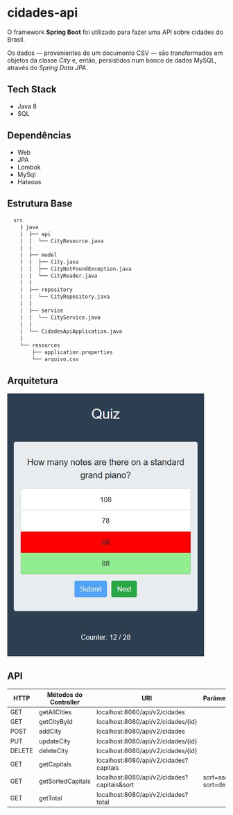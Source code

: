 # cidades-api

O framework **Spring Boot** foi utilizado para fazer uma API sobre cidades do Brasil.

Os dados — provenientes de um documento CSV — são transformados em objetos da classe _City_ e, então, persistidos num banco de dados MySQL, através do _Spring Data JPA_.

## Tech Stack

* Java 8
* SQL

## Dependências

* Web
* JPA
* Lombok
* MySql
* Hateoas

## Estrutura Base

      
      src
        ├ java
        |  ├── api
        |  |  └── CityResource.java 
        |  |  
        |  ├── model
        |  |  ├── City.java
        |  |  ├── CityNotFoundException.java 
        |  |  └── CityReader.java 
        |  |  
        |  ├── repository
        |  |  └── CityRepository.java
        |  |       
        |  ├── service
        |  |  └── CityService.java 
        |  |
        |  └── CidadesApiApplication.java
        |  
        └── resources 
            ├── application.properties
            └── arquivo.csv
            
## Arquitetura

![Image of screenshot](https://raw.githubusercontent.com/jadefr/quiz/master/src/assets/quiz.jpg)           

## API

| HTTP  | Métodos do Controller | URI | Parâmetros |
| ------------- | ------------- | ------------- | ------------- | 
| GET  | getAllCities  | localhost:8080/api/v2/cidades  | |
| GET  | getCityById  | localhost:8080/api/v2/cidades/{id}  | |
| POST  | addCity  | localhost:8080/api/v2/cidades  | |
| PUT  | updateCity  | localhost:8080/api/v2/cidades/{id}  | |
| DELETE  | deleteCity  | localhost:8080/api/v2/cidades/{id}  | |
| GET  | getCapitals  | localhost:8080/api/v2/cidades?capitais  | |
| GET  | getSortedCapitals  | localhost:8080/api/v2/cidades?capitais&sort | sort=asc ou sort=des |
| GET  | getTotal  | localhost:8080/api/v2/cidades?total |  |

